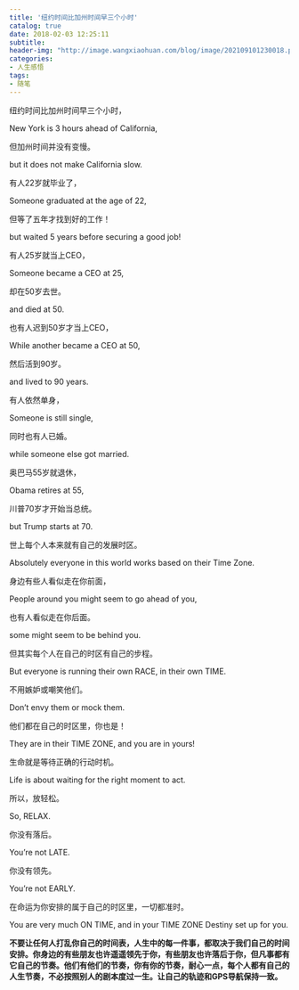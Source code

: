 ```yaml
---
title: '纽约时间比加州时间早三个小时'
catalog: true
date: 2018-02-03 12:25:11
subtitle:
header-img: "http://image.wangxiaohuan.com/blog/image/202109101230018.png"
categories:
- 人生感悟
tags:
- 随笔
---
```


纽约时间比加州时间早三个小时，

New York is 3 hours ahead of California,

但加州时间并没有变慢。

but it does not make California slow.

有人22岁就毕业了，

Someone graduated at the age of 22,

但等了五年才找到好的工作！

but waited 5 years before securing a good job!

有人25岁就当上CEO，

Someone became a CEO at 25,

却在50岁去世。

and died at 50.

也有人迟到50岁才当上CEO，

While another became a CEO at 50,

然后活到90岁。

and lived to 90 years.

有人依然单身，

Someone is still single,

同时也有人已婚。

while someone else got married.

奥巴马55岁就退休，

Obama retires at 55,

川普70岁才开始当总统。

but Trump starts at 70.

世上每个人本来就有自己的发展时区。

Absolutely everyone in this world works based on their Time Zone.

身边有些人看似走在你前面，

People around you might seem to go ahead of you,

也有人看似走在你后面。

some might seem to be behind you.

但其实每个人在自己的时区有自己的步程。

But everyone is running their own RACE, in their own TIME.

不用嫉妒或嘲笑他们。

Don’t envy them or mock them.

他们都在自己的时区里，你也是！

They are in their TIME ZONE, and you are in yours!

生命就是等待正确的行动时机。

Life is about waiting for the right moment to act.

所以，放轻松。

So, RELAX.

你没有落后。

You’re not LATE.

你没有领先。

You’re not EARLY.

在命运为你安排的属于自己的时区里，一切都准时。

You are very much ON TIME, and in your TIME ZONE Destiny set up for you.



**不要让任何人打乱你自己的时间表，人生中的每一件事，都取决于我们自己的时间安排。你身边的有些朋友也许遥遥领先于你，有些朋友也许落后于你，但凡事都有它自己的节奏。他们有他们的节奏，你有你的节奏，耐心一点，每个人都有自己的人生节奏，不必按照别人的剧本度过一生。让自己的轨迹和GPS导航保持一致。**

